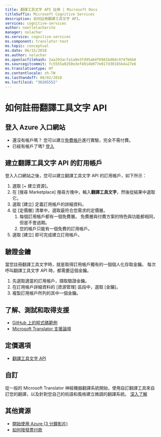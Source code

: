 ```yaml
---
title: 翻譯工具文字 API 註冊 | Microsoft Docs
titleSuffix: Microsoft Cognitive Services
description: 如何註冊翻譯工具文字 API。
services: cognitive-services
author: noellelacharite
manager: nolachar
ms.service: cognitive-services
ms.component: translator-text
ms.topic: conceptual
ms.date: 06/15/2018
ms.author: nolachar
ms.openlocfilehash: 2aa293acfa1a9e3fd95a64f6981bd8dc9747b6b6
ms.sourcegitcommit: fc5555a0250e3ef4914b077e017d30185b4a27e6
ms.translationtype: HT
ms.contentlocale: zh-TW
ms.lasthandoff: 08/02/2018
ms.locfileid: "36265552"
---
```

# <a name="how-to-sign-up-for-the-translator-text-api"></a>如何註冊翻譯工具文字 API

## <a name="sign-in-to-the-azure-portal"></a>登入 Azure 入口網站

- 還沒有帳戶嗎？ 您可以建立[免費帳戶](https://azure.microsoft.com/free/)進行實驗，完全不需付費。
- 已經有帳戶了嗎? [登入](https://ms.portal.azure.com/)

## <a name="create-a-subscription-to-the-translator-text-api"></a>建立翻譯工具文字 API 的訂用帳戶

登入入口網站之後，您可以建立翻譯工具文字 API 的訂用帳戶，如下所示：

1. 選取 [+ 建立資源]。
1. 在 [搜尋 Marketplace] 搜尋方塊中，輸入**翻譯工具文字**，然後從結果中選取它。
1. 選取 [建立] 定義訂用帳戶的詳細資料。
1. 從 [定價層] 清單中，選取最符合您需求的定價層。
    1. 每個訂用帳戶都有一個免費層。 免費層與付費方案的特色與功能都相同，但是不會過期。
    1. 您的帳戶只能有一個免費的訂用帳戶。
1. 選取 [建立] 即可完成建立訂用帳戶。

## <a name="authentication-key"></a>驗證金鑰

當您註冊翻譯工具文字時，就是取得訂用帳戶獨有的一個個人化存取金鑰。 每次呼叫翻譯工具文字 API 時，都需要這個金鑰。

1. 先選取適當的訂用帳戶，擷取驗證金鑰。
1. 在訂用帳戶詳細資料的 [資源管理] 區段中，選取 [金鑰]。
1. 複製訂用帳戶所列的其中一個金鑰。

## <a name="learn-test-and-get-support"></a>了解、測試和取得支援

- [GitHub 上的程式碼範例](https://github.com/MicrosoftTranslator)
- [Microsoft Translator 支援論壇](http://www.aka.ms/TranslatorForum)

## <a name="pricing-options"></a>定價選項

- [翻譯工具文字 API](https://azure.microsoft.com/pricing/details/cognitive-services/translator-text-api/)

## <a name="customization"></a>自訂

從一般的 Microsoft Translator 神經機器翻譯系統開始，使用自訂翻譯工具來自訂您的翻譯，以及針對您自己的術語和風格建立微調的翻譯系統。 [深入了解](customization.md)

## <a name="additional-resources"></a>其他資源

- [開始使用 Azure (3 分鐘影片)](https://azure.microsoft.com/get-started/?b=16.24)
- [如何按發票付款](https://azure.microsoft.com/pricing/invoicing/)
